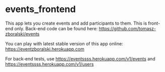 # events_frontend

This app lets you create events and add participants to them. 
This is front-end only. Back-end code can be found here: https://github.com/tomasz-zboralski/events

You can play with latest stable version of this app online: https://eventzboralski.herokuapp.com


For back-end tests, use https://eventssss.herokuapp.com/v1/events and https://eventssss.herokuapp.com/v1/users
